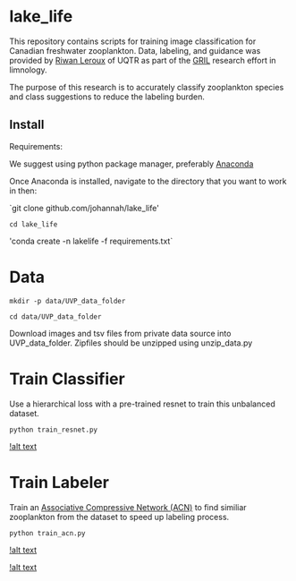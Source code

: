 # lake_life

This repository contains scripts for training image classification for Canadian freshwater zooplankton. Data, labeling, and guidance was provided by [Riwan Leroux](https://scholar.google.ca/citations?user=NU6iGfEAAAAJ&hl=fr) of UQTR as part of the [GRIL](https://oraprdnt.uqtr.uquebec.ca/pls/public/gscw031?owa_no_site=543) research effort in limnology.  

The purpose of this research is to accurately classify zooplankton species and class suggestions to reduce the labeling burden.  

## Install
Requirements: 

We suggest using python package manager, preferably [Anaconda](https://www.anaconda.com/distribution/)

Once Anaconda is installed, navigate to the directory that you want to work in then:

`git clone github.com/johannah/lake_life'  

`cd lake_life`  

'conda create -n lakelife -f requirements.txt`

# Data

`mkdir -p data/UVP_data_folder`  

`cd data/UVP_data_folder`  

Download images and tsv files from private data source into UVP_data_folder. Zipfiles should be unzipped using unzip_data.py

# Train Classifier

Use a hierarchical loss with a pre-trained resnet to train this unbalanced dataset.

`python train_resnet.py`

[!alt text](https://github.com/johannah/lake_life/blob/master/ckptwt_eval00160_train_normalized_confusion.png)

# Train Labeler 

Train an [Associative Compressive Network (ACN)](https://arxiv.org/abs/1804.02476) to find similiar zooplankton from the dataset to speed up labeling process. 

`python train_acn.py` 

[!alt text](https://github.com/johannah/lake_life/blob/master/000066.png)

[!alt text](https://github.com/johannah/lake_life/blob/master/000091.png)

